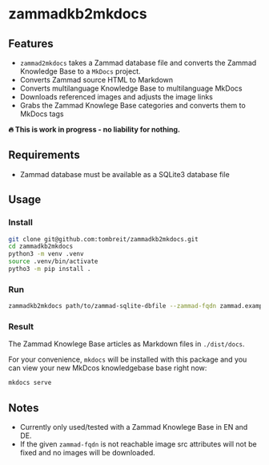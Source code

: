 # zammadkb2mkdocs

## Features

- `zammad2mkdocs` takes a Zammad database file and converts the Zammad Knowledge Base to a `MkDocs` project.
- Converts Zammad source HTML to Markdown
- Converts multilanguage Knowledge Base to multilanguage MkDocs
- Downloads referenced images and adjusts the image links
- Grabs the Zammad Knowlege Base categories and converts them to MkDocs tags

**🔥 This is work in progress - no liability for nothing.**

## Requirements

- Zammad database must be available as a SQLite3 database file

## Usage

### Install

```bash
git clone git@github.com:tombreit/zammadkb2mkdocs.git
cd zammadkb2mkdocs
python3 -m venv .venv
source .venv/bin/activate
pytho3 -m pip install .
```

### Run

```bash
zammadkb2mkdocs path/to/zammad-sqlite-dbfile --zammad-fqdn zammad.example.org
```

### Result

The Zammad Knowlege Base articles as Markdown files in `./dist/docs`.

For your convenience, `mkdocs` will be installed with this package and you can view your new MkDcos knowledgebase base right now: 

```bash
mkdocs serve
```

## Notes

- Currently only used/tested with a Zammad Knowlege Base in EN and DE.
- If the given `zammad-fqdn` is not reachable image src attributes will not be fixed and no images will be downloaded.
